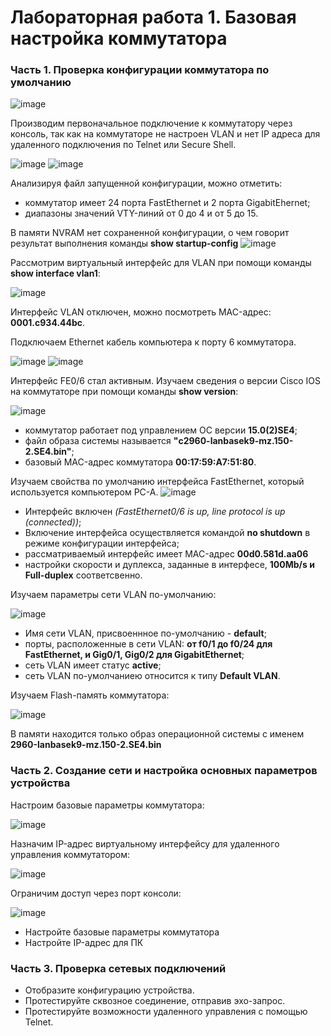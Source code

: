 # Лабораторная работа 1. Базовая настройка коммутатора
### Часть 1. Проверка конфигурации коммутатора по умолчанию
![image](https://user-images.githubusercontent.com/89464074/130942113-250fed32-8819-427a-a255-19f1be4504f9.png)

Производим первоначальное подключение к коммутатору через консоль, так как на коммутаторе не настроен VLAN и нет IP адреса для удаленного подключения по Telnet или Secure Shell.

![image](https://user-images.githubusercontent.com/89464074/130936390-29c9cf32-752c-49db-9db9-725252886d87.png)   ![image](https://user-images.githubusercontent.com/89464074/130936497-b3da0f56-bf36-4db5-b9f8-295a383d2580.png) 

Анализируя файл запущенной конфигурации, можно отметить:
- коммутатор имеет 24 порта FastEthernet и 2 порта GigabitEhernet; 
- диапазоны значений VTY-линий от 0 до 4 и от 5 до 15.

В памяти NVRAM нет сохраненной конфигурации, о чем говорит результат выполнения команды **show startup-config**
![image](https://user-images.githubusercontent.com/89464074/130937844-e75fa5cd-2724-44cb-8c06-023d60f2660e.png)

Рассмотрим виртуальный интерфейс для VLAN при помощи команды **show interface vlan1**:

![image](https://user-images.githubusercontent.com/89464074/130939269-f2d5c2df-56be-41d3-bf1f-0f343a17069b.png)

Интерфейс VLAN отключен, можно посмотреть MAC-адрес: **0001.c934.44bc**.

Подключаем Ethernet кабель компьютера к порту 6 коммутатора.

![image](https://user-images.githubusercontent.com/89464074/130943036-92f8262a-9bc5-47ec-ac6f-c1d7a2d5ad80.png) ![image](https://user-images.githubusercontent.com/89464074/130943181-9a95c599-4be2-4143-8260-88dcd6955f99.png)

Интерфейс FE0/6 стал активным.
Изучаем сведения о версии Cisco IOS на коммутаторе при помощи команды **show version**:

![image](https://user-images.githubusercontent.com/89464074/130944479-d11958ba-31aa-463e-abbe-50b824737509.png)

- коммутатор работает под управлением ОС версии **15.0(2)SE4**;
- файл образа системы называется **"c2960-lanbasek9-mz.150-2.SE4.bin"**;
- базовый MAC-адрес коммутатора **00:17:59:A7:51:80**.

Изучаем свойства по умолчанию интерфейса FastEthernet, который используется компьютером PC-A.
![image](https://user-images.githubusercontent.com/89464074/130945404-f484f6b9-ddf7-4b27-bbfc-2cd8aa5201f8.png)

- Интерфейс включен _(FastEthernet0/6 is up, line protocol is up (connected))_;
- Включение интерфейса осуществляется командой **no shutdown** в режиме конфигурации интерфейса;
- рассматриваемый интерфейс имеет MAC-адрес **00d0.581d.aa06**
- настройки скорости и дуплекса, заданные в интерфесе, **100Mb/s и Full-duplex** соответсвенно. 

Изучаем параметры сети VLAN по-умолчанию:

![image](https://user-images.githubusercontent.com/89464074/130947392-b558e70f-c872-45e9-9559-48222bdbb87c.png)

- Имя сети VLAN, присвоеннное по-умолчанию - **default**;
- порты, расположенные в сети VLAN: **от f0/1 до f0/24 для FastEthernet, и Gig0/1, Gig0/2 для GigabitEthernet**;
- сеть VLAN имеет статус **active**;
- сеть VLAN по-умолчаниею относится к типу **Default VLAN**.

Изучаем Flash-память коммутатора:

![image](https://user-images.githubusercontent.com/89464074/130949280-6373da71-8f78-4625-acfc-925ae96e2cc7.png)

В памяти находится только образ операционной системы с именем **2960-lanbasek9-mz.150-2.SE4.bin**


### Часть 2. Создание сети и настройка основных параметров устройства
Настроим базовые параметры коммутатора:

![image](https://user-images.githubusercontent.com/89464074/130952047-3f1bdb15-ba6b-4824-818a-c0f6bc6a7a39.png)

Назначим IP-адрес виртуальному интерфейсу для удаленного управления коммутатором:

![image](https://user-images.githubusercontent.com/89464074/130952617-4c35f2a6-c8c0-4f0a-ba31-27e4216696af.png)

Ограничим доступ через порт консоли:

![image](https://user-images.githubusercontent.com/89464074/130952946-4a2c7fbc-1fe2-43e5-a488-63524b238563.png)




- Настройте базовые параметры коммутатора
- Настройте IP-адрес для ПК
### Часть 3. Проверка сетевых подключений
- Отобразите конфигурацию устройства.
- Протестируйте сквозное соединение, отправив эхо-запрос.
- Протестируйте возможности удаленного управления с помощью Telnet.


